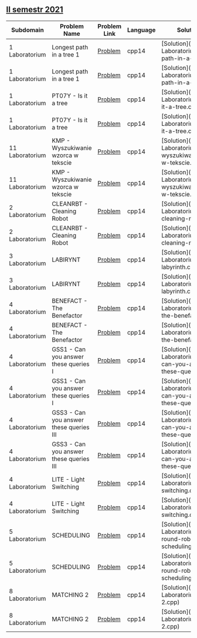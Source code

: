 ## [II semestr 2021](https://www.hackerrank.com/domains/iisemestr2021)

|Subdomain|Problem Name|Problem Link|Language|Solution Link|
---|---|---|---|---
|1 Laboratorium|Longest path in a tree 1|[Problem](https://www.hackerrank.com/challenges/longest-path-in-a-tree-1/problem)|cpp14|[Solution](1 Laboratorium/longest-path-in-a-tree-1.cpp)|
|1 Laboratorium|Longest path in a tree 1|[Problem](https://www.hackerrank.com/challenges/longest-path-in-a-tree-1/problem)|cpp14|[Solution](1 Laboratorium/longest-path-in-a-tree-1.cpp)|
|1 Laboratorium|PT07Y - Is it a tree|[Problem](https://www.hackerrank.com/challenges/pt07y-is-it-a-tree/problem)|cpp14|[Solution](1 Laboratorium/pt07y-is-it-a-tree.cpp)|
|1 Laboratorium|PT07Y - Is it a tree|[Problem](https://www.hackerrank.com/challenges/pt07y-is-it-a-tree/problem)|cpp14|[Solution](1 Laboratorium/pt07y-is-it-a-tree.cpp)|
|11 Laboratorium|KMP - Wyszukiwanie wzorca w tekscie|[Problem](https://www.hackerrank.com/challenges/kmp-wyszukiwanie-wzorca-w-tekscie/problem)|cpp14|[Solution](11 Laboratorium/kmp-wyszukiwanie-wzorca-w-tekscie.cpp)|
|11 Laboratorium|KMP - Wyszukiwanie wzorca w tekscie|[Problem](https://www.hackerrank.com/challenges/kmp-wyszukiwanie-wzorca-w-tekscie/problem)|cpp14|[Solution](11 Laboratorium/kmp-wyszukiwanie-wzorca-w-tekscie.cpp)|
|2 Laboratorium|CLEANRBT - Cleaning Robot|[Problem](https://www.hackerrank.com/challenges/cleanrbt-cleaning-robot/problem)|cpp14|[Solution](2 Laboratorium/cleanrbt-cleaning-robot.cpp)|
|2 Laboratorium|CLEANRBT - Cleaning Robot|[Problem](https://www.hackerrank.com/challenges/cleanrbt-cleaning-robot/problem)|cpp14|[Solution](2 Laboratorium/cleanrbt-cleaning-robot.cpp)|
|3 Laboratorium|LABIRYNT|[Problem](https://www.hackerrank.com/challenges/labyr1-labyrinth/problem)|cpp14|[Solution](3 Laboratorium/labyr1-labyrinth.cpp)|
|3 Laboratorium|LABIRYNT|[Problem](https://www.hackerrank.com/challenges/labyr1-labyrinth/problem)|cpp14|[Solution](3 Laboratorium/labyr1-labyrinth.cpp)|
|4 Laboratorium|BENEFACT - The Benefactor|[Problem](https://www.hackerrank.com/challenges/benefact-the-benefactor/problem)|cpp14|[Solution](4 Laboratorium/benefact-the-benefactor.cpp)|
|4 Laboratorium|BENEFACT - The Benefactor|[Problem](https://www.hackerrank.com/challenges/benefact-the-benefactor/problem)|cpp14|[Solution](4 Laboratorium/benefact-the-benefactor.cpp)|
|4 Laboratorium|GSS1 - Can you answer these queries I|[Problem](https://www.hackerrank.com/challenges/gss1-can-you-answer-these-queries-i/problem)|cpp14|[Solution](4 Laboratorium/gss1-can-you-answer-these-queries-i.cpp)|
|4 Laboratorium|GSS1 - Can you answer these queries I|[Problem](https://www.hackerrank.com/challenges/gss1-can-you-answer-these-queries-i/problem)|cpp14|[Solution](4 Laboratorium/gss1-can-you-answer-these-queries-i.cpp)|
|4 Laboratorium|GSS3 - Can you answer these queries III|[Problem](https://www.hackerrank.com/challenges/gss3-can-you-answer-these-queries-iii/problem)|cpp14|[Solution](4 Laboratorium/gss3-can-you-answer-these-queries-iii.cpp)|
|4 Laboratorium|GSS3 - Can you answer these queries III|[Problem](https://www.hackerrank.com/challenges/gss3-can-you-answer-these-queries-iii/problem)|cpp14|[Solution](4 Laboratorium/gss3-can-you-answer-these-queries-iii.cpp)|
|4 Laboratorium|LITE - Light Switching|[Problem](https://www.hackerrank.com/challenges/lite-light-switching/problem)|cpp14|[Solution](4 Laboratorium/lite-light-switching.cpp)|
|4 Laboratorium|LITE - Light Switching|[Problem](https://www.hackerrank.com/challenges/lite-light-switching/problem)|cpp14|[Solution](4 Laboratorium/lite-light-switching.cpp)|
|5 Laboratorium|SCHEDULING|[Problem](https://www.hackerrank.com/challenges/rrsched-round-robin-scheduling/problem)|cpp14|[Solution](5 Laboratorium/rrsched-round-robin-scheduling.cpp)|
|5 Laboratorium|SCHEDULING|[Problem](https://www.hackerrank.com/challenges/rrsched-round-robin-scheduling/problem)|cpp14|[Solution](5 Laboratorium/rrsched-round-robin-scheduling.cpp)|
|8 Laboratorium|MATCHING 2|[Problem](https://www.hackerrank.com/challenges/matching-2/problem)|cpp14|[Solution](8 Laboratorium/matching-2.cpp)|
|8 Laboratorium|MATCHING 2|[Problem](https://www.hackerrank.com/challenges/matching-2/problem)|cpp14|[Solution](8 Laboratorium/matching-2.cpp)|
